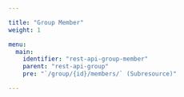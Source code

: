 ```yaml
---

title: "Group Member"
weight: 1

menu:
  main:
    identifier: "rest-api-group-member"
    parent: "rest-api-group"
    pre: "`/group/{id}/members/` (Subresource)" 

---
```

